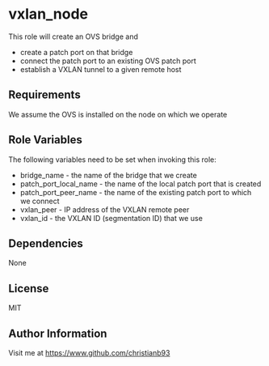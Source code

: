 vxlan_node
=========

This role will create an OVS bridge and

* create a patch port on that bridge
* connect the patch port to an existing OVS patch port
* establish a VXLAN tunnel to a given remote host 


Requirements
------------

We assume the OVS is installed on the node on which we operate

Role Variables
--------------

The following variables need to be set when invoking this role:

* bridge_name - the name of the bridge that we create
* patch_port_local_name - the name of the local patch port that is created
* patch_port_peer_name - the name of the existing patch port to which we connect
* vxlan_peer - IP address of the VXLAN remote peer
* vxlan_id - the VXLAN ID (segmentation ID) that we use

Dependencies
------------

None


License
-------

MIT

Author Information
------------------

Visit me at https://www.github.com/christianb93
